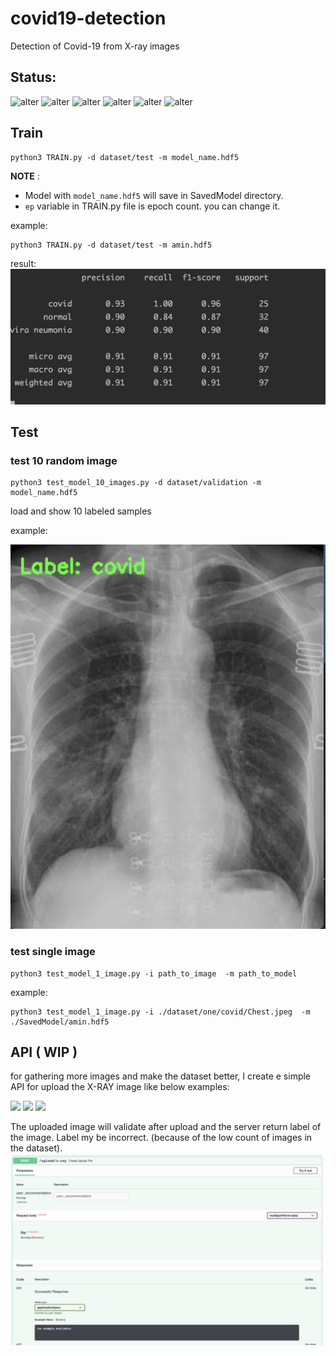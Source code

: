 # covid19-detection
Detection of Covid-19 from X-ray images

## Status:

![alter](https://includeamin.com/covid/github/stats/total_uploaded.svg)
![alter](https://includeamin.com/covid/github/stats/total_correct_predict.svg)
![alter](https://includeamin.com/covid/github/stats/total_wrong_predict.svg)
![alter](https://includeamin.com/covid/github/stats/test_accuracy.svg)
![alter](https://includeamin.com/covid/github/stats/train_accuracy.svg)
![alter](https://includeamin.com/covid/github/stats/model_in_use.svg)

## Train
``` shell script
python3 TRAIN.py -d dataset/test -m model_name.hdf5
```
**NOTE** :
- Model with `model_name.hdf5` will save in SavedModel directory.
- `ep` variable in TRAIN.py file is epoch count. you can change it.

example:
```shell script
python3 TRAIN.py -d dataset/test -m amin.hdf5
```
result:
![train result](/ReadmeImages/train_result.png)

## Test 
### test 10 random image
``` shell script
python3 test_model_10_images.py -d dataset/validation -m model_name.hdf5
```
load and show 10 labeled samples

example:

![test result](/ReadmeImages/example_1.png)

### test single image

```shell script
python3 test_model_1_image.py -i path_to_image  -m path_to_model

```
example:
```shell script
python3 test_model_1_image.py -i ./dataset/one/covid/Chest.jpeg  -m ./SavedModel/amin.hdf5
```

## API ( WIP )
for gathering more images and make the dataset better, I create e simple API for upload the X-RAY image like below examples:

![](/dataset/validation/covid/01.jpeg)
![](/dataset/validation/covid/02.jpeg)
![](/dataset/validation/covid/03.jpeg)


The uploaded image will validate after upload and the server return label of the image.
Label my be incorrect. (because of the low count of images in the dataset).
![](docs.png)

